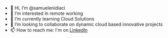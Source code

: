 - 👋 Hi, I’m @samuelenidiaci
- 👀 I’m interested in remote working
- 🌱 I’m currently learning Cloud Solutions
- 💞️ I’m looking to collaborate on dynamic cloud based innovative projects
- 📫 How to reach me: I'm on [LinkedIn](https://www.linkedin.com/in/samuelenidiaci/)

<!---
samuelenidiaci/samuelenidiaci is a ✨ special ✨ repository because its `README.md` (this file) appears on your GitHub profile.
You can click the Preview link to take a look at your changes.
--->
